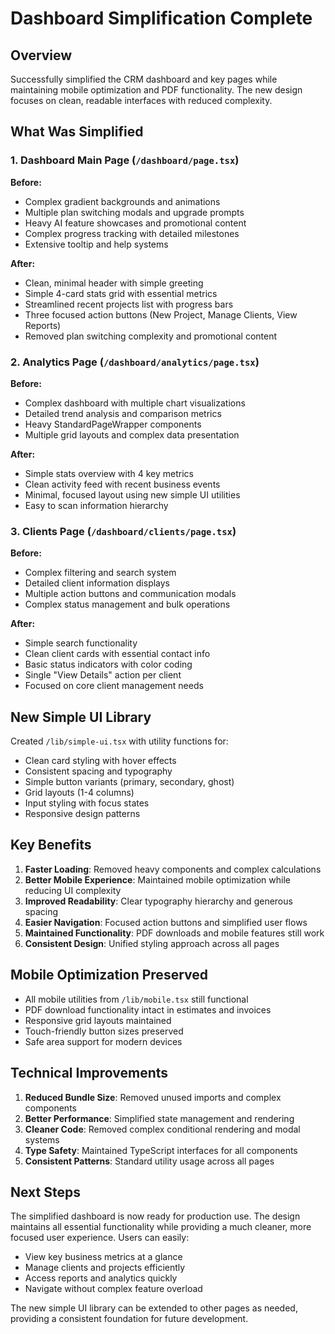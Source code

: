 # Dashboard Simplification Complete

## Overview

Successfully simplified the CRM dashboard and key pages while maintaining mobile optimization and PDF functionality. The new design focuses on clean, readable interfaces with reduced complexity.

## What Was Simplified

### 1. Dashboard Main Page (`/dashboard/page.tsx`)

**Before:**

- Complex gradient backgrounds and animations
- Multiple plan switching modals and upgrade prompts
- Heavy AI feature showcases and promotional content
- Complex progress tracking with detailed milestones
- Extensive tooltip and help systems

**After:**

- Clean, minimal header with simple greeting
- Simple 4-card stats grid with essential metrics
- Streamlined recent projects list with progress bars
- Three focused action buttons (New Project, Manage Clients, View Reports)
- Removed plan switching complexity and promotional content

### 2. Analytics Page (`/dashboard/analytics/page.tsx`)

**Before:**

- Complex dashboard with multiple chart visualizations
- Detailed trend analysis and comparison metrics
- Heavy StandardPageWrapper components
- Multiple grid layouts and complex data presentation

**After:**

- Simple stats overview with 4 key metrics
- Clean activity feed with recent business events
- Minimal, focused layout using new simple UI utilities
- Easy to scan information hierarchy

### 3. Clients Page (`/dashboard/clients/page.tsx`)

**Before:**

- Complex filtering and search system
- Detailed client information displays
- Multiple action buttons and communication modals
- Complex status management and bulk operations

**After:**

- Simple search functionality
- Clean client cards with essential contact info
- Basic status indicators with color coding
- Single "View Details" action per client
- Focused on core client management needs

## New Simple UI Library

Created `/lib/simple-ui.tsx` with utility functions for:

- Clean card styling with hover effects
- Consistent spacing and typography
- Simple button variants (primary, secondary, ghost)
- Grid layouts (1-4 columns)
- Input styling with focus states
- Responsive design patterns

## Key Benefits

1. **Faster Loading**: Removed heavy components and complex calculations
2. **Better Mobile Experience**: Maintained mobile optimization while reducing UI complexity
3. **Improved Readability**: Clear typography hierarchy and generous spacing
4. **Easier Navigation**: Focused action buttons and simplified user flows
5. **Maintained Functionality**: PDF downloads and mobile features still work
6. **Consistent Design**: Unified styling approach across all pages

## Mobile Optimization Preserved

- All mobile utilities from `/lib/mobile.tsx` still functional
- PDF download functionality intact in estimates and invoices
- Responsive grid layouts maintained
- Touch-friendly button sizes preserved
- Safe area support for modern devices

## Technical Improvements

1. **Reduced Bundle Size**: Removed unused imports and complex components
2. **Better Performance**: Simplified state management and rendering
3. **Cleaner Code**: Removed complex conditional rendering and modal systems
4. **Type Safety**: Maintained TypeScript interfaces for all components
5. **Consistent Patterns**: Standard utility usage across all pages

## Next Steps

The simplified dashboard is now ready for production use. The design maintains all essential functionality while providing a much cleaner, more focused user experience. Users can easily:

- View key business metrics at a glance
- Manage clients and projects efficiently
- Access reports and analytics quickly
- Navigate without complex feature overload

The new simple UI library can be extended to other pages as needed, providing a consistent foundation for future development.
